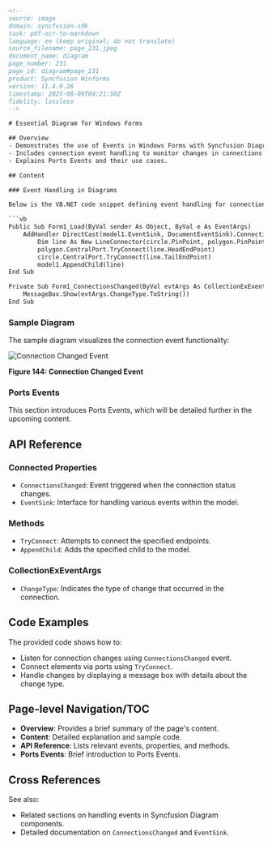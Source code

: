 ```html
<!-- 
source: image
domain: syncfusion-sdk
task: pdf-ocr-to-markdown
language: en (keep original; do not translate)
source_filename: page_231.jpeg
document_name: diagram
page_number: 231
page_id: diagram#page_231
product: Syncfusion Winforms
version: 11.4.0.26
timestamp: 2025-08-09T04:21:50Z
fidelity: lossless
-->

# Essential Diagram for Windows Forms

## Overview
- Demonstrates the use of Events in Windows Forms with Syncfusion Diagram components.
- Includes connection event handling to monitor changes in connections.
- Explains Ports Events and their use cases.

## Content

### Event Handling in Diagrams

Below is the VB.NET code snippet defining event handling for connection changes in a Windows Forms application:

```vb
Public Sub Form1_Load(ByVal sender As Object, ByVal e As EventArgs)
    AddHandler DirectCast(model1.EventSink, DocumentEventSink).ConnectionsChanged, AddressOf Form1_ConnectionsChanged
        Dim line As New LineConnector(circle.PinPoint, polygon.PinPoint)
        polygon.CentralPort.TryConnect(line.HeadEndPoint)
        circle.CentralPort.TryConnect(line.TailEndPoint)
        model1.AppendChild(line)
End Sub

Private Sub Form1_ConnectionsChanged(ByVal evtArgs As CollectionExEventArgs)
    MessageBox.Show(evtArgs.ChangeType.ToString())
End Sub
```

### Sample Diagram

The sample diagram visualizes the connection event functionality:

![Connection Changed Event](attachment:Connection_Changed_Event.png)

**Figure 144: Connection Changed Event**

### Ports Events

This section introduces Ports Events, which will be detailed further in the upcoming content.

## API Reference

### Connected Properties
- `ConnectionsChanged`: Event triggered when the connection status changes.
- `EventSink`: Interface for handling various events within the model.

### Methods
- `TryConnect`: Attempts to connect the specified endpoints.
- `AppendChild`: Adds the specified child to the model.

### CollectionExEventArgs
- `ChangeType`: Indicates the type of change that occurred in the connection.

## Code Examples

The provided code shows how to:
- Listen for connection changes using `ConnectionsChanged` event.
- Connect elements via ports using `TryConnect`.
- Handle changes by displaying a message box with details about the change type.

## Page-level Navigation/TOC

- **Overview**: Provides a brief summary of the page's content.
- **Content**: Detailed explanation and sample code.
- **API Reference**: Lists relevant events, properties, and methods.
- **Ports Events**: Brief introduction to Ports Events.

## Cross References

See also:
- Related sections on handling events in Syncfusion Diagram components.
- Detailed documentation on `ConnectionsChanged` and `EventSink`.

<!-- tags: [syncfusion, windows forms, diagram, events, ports events, version 11.4.0.26] keywords: [connection changes, event handling, line connector, collectionexeventargs, connectionschanged event, ports events, tryconnect] -->
```